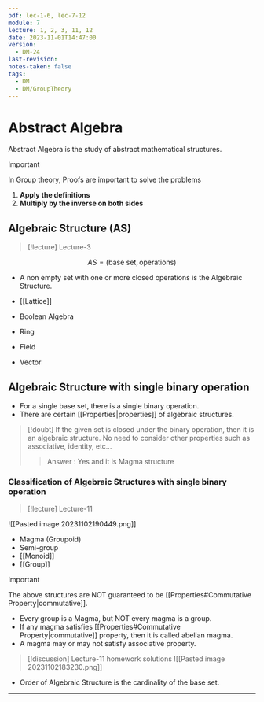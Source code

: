 ```yaml
---
pdf: lec-1-6, lec-7-12
module: 7
lecture: 1, 2, 3, 11, 12
date: 2023-11-01T14:47:00
version:
  - DM-24
last-revision: 
notes-taken: false
tags:
  - DM
  - DM/GroupTheory
---
```

# Abstract Algebra
Abstract Algebra is the study of abstract mathematical structures.

> [!important] 
> In Group theory, Proofs are important to solve the problems
> 1. **Apply the definitions**
> 2. **Multiply by the inverse on both sides**

## Algebraic Structure (AS)
> [!lecture] Lecture-3

$$
AS = (\text{base set}, \text{operations})
$$
- A non empty set with one or more closed operations is the Algebraic Structure.

- [[Lattice]]
- Boolean Algebra
- Ring
- Field
- Vector


## Algebraic Structure with single binary operation
- For a single base set, there is a single binary operation.
- There are certain [[Properties|properties]] of algebraic structures.

> [!doubt] 
> If the given set is closed under the binary operation, then it is an algebraic structure. No need to consider other properties such as associative, identity, etc...
>> Answer : Yes and it is Magma structure

### Classification of Algebraic Structures with single binary operation
> [!lecture] Lecture-11

![[Pasted image 20231102190449.png]]

- Magma (Groupoid)
- Semi-group
- [[Monoid]]
- [[Group]]


> [!important] 
> The above structures are NOT guaranteed to be [[Properties#Commutative Property|commutative]].


- Every group is a Magma, but NOT every magma is a group.
- If any magma satisfies [[Properties#Commutative Property|commutative]] property, then it is called abelian magma.
- A magma may or may not satisfy associative property.


> [!discussion] Lecture-11 homework solutions
> ![[Pasted image 20231102183230.png]]


- Order of Algebraic Structure is the cardinality of the base set.


---